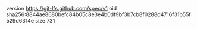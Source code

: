 version https://git-lfs.github.com/spec/v1
oid sha256:8844ae8680befc84b05c8e3e4b0df9bf3b7cb8f0288d4716f31b55f529d6314e
size 731
